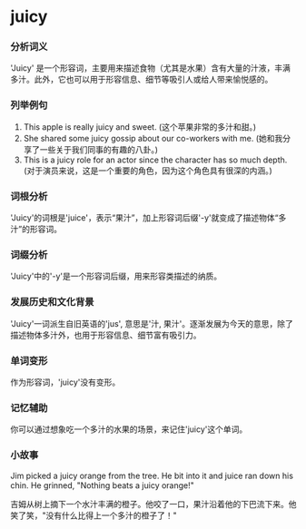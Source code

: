 # juicy

### 分析词义

  

'Juicy' 是一个形容词，主要用来描述食物（尤其是水果）含有大量的汁液，丰满多汁。此外，它也可以用于形容信息、细节等吸引人或给人带来愉悦感的。

  

### 列举例句

  

1.  This apple is really juicy and sweet. (这个苹果非常的多汁和甜。)
2.  She shared some juicy gossip about our co-workers with me. (她和我分享了一些关于我们同事的有趣的八卦。)
3.  This is a juicy role for an actor since the character has so much depth. (对于演员来说，这是一个重要的角色，因为这个角色具有很深的内涵。)

  

### 词根分析

  

'Juicy'的词根是'juice'，表示“果汁”，加上形容词后缀'-y'就变成了描述物体“多汁”的形容词。

  

### 词缀分析

  

'Juicy'中的'-y'是一个形容词后缀，用来形容类描述的纳质。

  

### 发展历史和文化背景

  

'Juicy'一词派生自旧英语的'jus', 意思是'汁, 果汁'。逐渐发展为今天的意思，除了描述物体多汁外，也用于形容信息、细节富有吸引力。

  

### 单词变形

  

作为形容词，'juicy'没有变形。

  

### 记忆辅助

  

你可以通过想象吃一个多汁的水果的场景，来记住'juicy'这个单词。

  

### 小故事

  

Jim picked a juicy orange from the tree. He bit into it and juice ran down his chin. He grinned, "Nothing beats a juicy orange!"

  

吉姆从树上摘下一个水汁丰满的橙子。他咬了一口，果汁沿着他的下巴流下来。他笑了笑，"没有什么比得上一个多汁的橙子了！"
